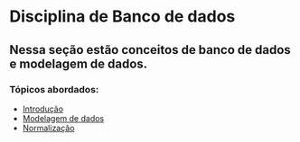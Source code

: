 # Disciplina de Banco de dados

## Nessa seção estão conceitos de banco de dados e modelagem de dados.

### Tópicos abordados:

- [Introdução](https://github.com/georgerrsv/Trilha-Data-Science-Ada/blob/main/Banco_de_dados/aula1.md)
- [Modelagem de dados](https://github.com/georgerrsv/Trilha-Data-Science-Ada/blob/main/Banco_de_dados/aula2.md)
- [Normalização](https://github.com/georgerrsv/Trilha-Data-Science-Ada/blob/main/Banco_de_dados/aula3.md)